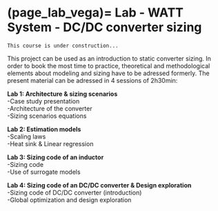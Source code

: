 (page_lab_vega)=
Lab - WATT System - DC/DC converter sizing
=======================

```{warning}
This course is under construction...
```

This project can be used as an introduction to static converter sizing. In order to book the most time to practice, theoretical and methodological elements about modeling and sizing have to be adressed formerly. 
The present material can be adressed in 4 sessions of 2h30min: 

**Lab 1: Architecture & sizing scenarios**  
-Case study presentation  
-Architecture of the converter  
-Sizing scenarios equations  

**Lab 2: Estimation models**  
-Scaling laws  
-Heat sink & Linear regression  

**Lab 3: Sizing code of an inductor**   
-Sizing code  
-Use of surrogate models  
  
**Lab 4: Sizing code of an DC/DC converter & Design exploration**  
-Sizing code of DC/DC converter (introduction)  
-Global optimization and design exploration  


